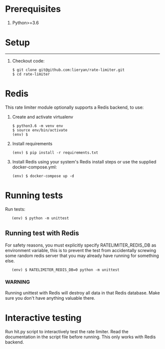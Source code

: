 # Prerequisites

1. Python>=3.6


# Setup
-----

1. Checkout code:

       $ git clone git@github.com:lieryan/rate-limiter.git
       $ cd rate-limiter

# Redis

This rate limiter module optionally supports a Redis backend, to use:

1. Create and activate virtualenv

       $ python3.6 -m venv env
       $ source env/bin/activate
       (env) $ 

2. Install requirements

       (env) $ pip install -r requirements.txt

3. Install Redis using your system's Redis install steps or use the supplied
   docker-compose.yml:

       (env) $ docker-compose up -d


# Running tests

Run tests:

       (env) $ python -m unittest


## Running test with Redis

For safety reasons, you must explicitly specify RATELIMITER_REDIS_DB as
environment variable, this is to prevent the test from accidentally screwing
some random redis server that you may already have running for something else.

       (env) $ RATELIMITER_REDIS_DB=0 python -m unittest

### WARNING

Running unittest with Redis will destroy all data in that Redis database. Make
sure you don't have anything valuable there.

# Interactive testing

Run hit.py script to interactively test the rate limiter. Read the
documentation in the script file before running. This only works with Redis
backend.
